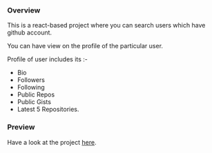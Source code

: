 ### Overview

This is a react-based project where you can search users which have github account.

You can have view on the profile of the particular user.

Profile of user includes its :-

* Bio
* Followers
* Following
* Public Repos
* Public Gists
* Latest 5 Repositories.



### Preview

Have a look at the project [here](https://githubfinder1767.netlify.com/).
